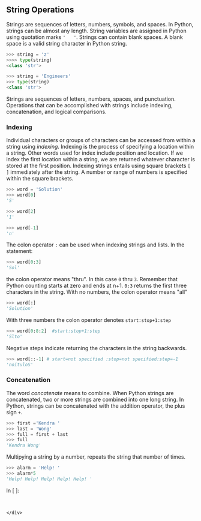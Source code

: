 
## String Operations
Strings are sequences of letters, numbers, symbols, and spaces. In Python, strings can be almost any length. String variables are assigned in Python using quotation marks ```'   '```. Strings can contain blank spaces. A blank space is a valid string character in Python string.

```python
>>> string = 'z'
>>>> type(string)
<class 'str'>

>>> string = 'Engineers'
>>> type(string)
<class 'str'>
```
Strings are sequences of letters, numbers, spaces, and punctuation. Operations that can be accomplished with strings include indexing, concatenation, and logical comparisons.
### Indexing

Individual characters or groups of characters can be accessed from within a string using _indexing_. Indexing is the process of specifying a location within a string. Other words used for index include position and location. If we index the first location within a string, we are returned whatever character is stored at the first position. Indexing strings entails using square brackets ```[ ]``` immediately after the string. A number or range of numbers is specified within the square brackets.
```python
>>> word = 'Solution'
>>> word[0]
'S'
```
```python
>>> word[2]
'1'
```
```python
>>> word[-1]
'n'
```
The colon operator ```:``` can be used when indexing strings and lists. In the statement:
```python
>>> word[0:3]
'Sol'
```
the colon operator means "thru". In this case ```0``` thru ```3```. Remember that Python counting starts at zero and ends at n+1. ```0:3``` returns the first three characters in the string. With no numbers, the colon operator means "all"
```python
>>> word[:]
'Solution'
```
With three numbers the colon operator denotes ```start:stop+1:step```
```python
>>> word[0:8:2]  #start:stop+1:step
'Slto'
```
Negative steps indicate returning the characters in the string backwards.
```python
>>> word[::-1] # start=not specified :stop=not specified:step=-1
'noituloS'
```
### Concatenation

The word _concatenate_ means to combine. When Python strings are concatenated, two or more strings are combined into one long string.
In Python, strings can be concatenated with the addition operator, the plus sign ```+```.
```python
>>> first ='Kendra '
>>> last = 'Wong'
>>> full = first + last
>>> full
'Kendra Wong'
```
Multipying a string by a number, repeats the string that number of times.
```python
>>> alarm = 'Help! '
>>> alarm*5
'Help! Help! Help! Help! Help! '
```
<div class="cell border-box-sizing code_cell rendered">
<div class="input">
<div class="prompt input_prompt">In&nbsp;[&nbsp;]:</div>
<div class="inner_cell">
    <div class="input_area">
<div class=" highlight hl-ipython3"><pre><span></span> 
</pre></div>

    </div>
</div>
</div>

</div>
 

